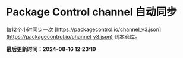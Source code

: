 # Package Control channel 自动同步
每12个小时同步一次 [https://packagecontrol.io/channel_v3.json](https://packagecontrol.io/channel_v3.json) 到本仓库。

**最后更新时间：2024-08-16 12:23:19**
